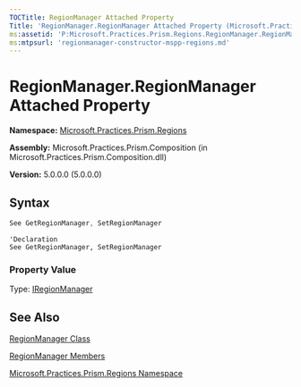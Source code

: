```yaml
---
TOCTitle: RegionManager Attached Property
Title: 'RegionManager.RegionManager Attached Property (Microsoft.Practices.Prism.Regions)'
ms:assetid: 'P:Microsoft.Practices.Prism.Regions.RegionManager.RegionManager'
ms:mtpsurl: 'regionmanager-constructor-mspp-regions.md'
---
```



# RegionManager.RegionManager Attached Property

**Namespace:** [Microsoft.Practices.Prism.Regions](/patterns-practices/reference/mspp-regions-namespace)

**Assembly:** Microsoft.Practices.Prism.Composition (in Microsoft.Practices.Prism.Composition.dll)

**Version:** 5.0.0.0 (5.0.0.0)

## Syntax
```C#
See GetRegionManager, SetRegionManager
```
```VB
'Declaration
See GetRegionManager, SetRegionManager
```
### Property Value

Type: [IRegionManager](/patterns-practices/reference/iregionmanager-interface-mspp-regions)

## See Also

[RegionManager Class](/patterns-practices/reference/regionmanager-class-mspp-regions)

[RegionManager Members](/patterns-practices/reference/regionmanager-members-mspp-regions)

[Microsoft.Practices.Prism.Regions Namespace](/patterns-practices/reference/mspp-regions-namespace)
